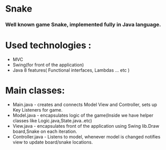 # **Snake**
### Well known game Snake, implemented fully in Java language.
# **Used technologies :**
- MVC 
- Swing(for front of the application)
- Java 8 features( Functional interfaces, Lambdas ... etc )

# **Main classes**:
- Main.java - creates and connects Model View and Controller, sets up Key Listeners for game.
- Model.java - encapsulates logic of the game(Inside we have helper classes like Logic.java,State.java..etc)
- View.java - encapsulates front of the application using Swing lib.Draw board,Snake on each iteration.
- Controller.java - Listens to model, whenever model is changed notifies view to update board/snake locations.
        
